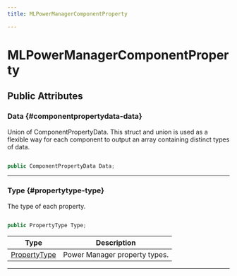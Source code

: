 ```yaml
---
title: MLPowerManagerComponentProperty

---
```


# MLPowerManagerComponentProperty










## Public Attributes

### Data {#componentpropertydata-data}

Union of ComponentPropertyData. This struct and union is used as a flexible way for each component to output an array containing distinct types of data. 

```csharp

public ComponentPropertyData Data;

```






-----------

### Type {#propertytype-type}

The type of each property. 

```csharp

public PropertyType Type;

```

| Type | Description  | 
|--|--|
| [PropertyType](/unity-api/api/UnityEngine.XR.MagicLeap/MLPowerManager/UnityEngine.XR.MagicLeap.MLPowerManager.md#enums-propertytype) | Power Manager property types.  |





-----------

